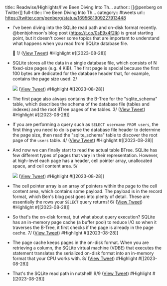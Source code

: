 title:: Readwise/Highlights/I've Been Diving Into Th...
author:: [[@penberg on Twitter]]
full-title:: I've Been Diving Into Th...
category:: #tweets
url:: https://twitter.com/penberg/status/1695681909227913448
- I've been diving into the SQLite read path and on-disk format recently. @benbjohnson's blog post (https://t.co/0sE9x4f2Ik) is great starting point, but it doesn't cover some topics that are important to understand what happens when you read from SQLite database file.
  
  🧵 1/ ([View Tweet](https://twitter.com/penberg/status/1695681909227913448)) #Highlight #[[2023-08-28]]
- SQLite stores all the data in a single database file, which consists of N fixed-size pages (e.g. 4 KiB). The first page is special because the first 100 bytes are dedicated for the database header that, for example, contains the page size used. 2/ 
  
  ![](https://pbs.twimg.com/media/F4hDkdSWwAA2SZt.jpg) ([View Tweet](https://twitter.com/penberg/status/1695681911119655178)) #Highlight #[[2023-08-28]]
- The first page also always contains the B-Tree for the "sqlite_schema" table, which describes the schema of the database file (tables and indexes) and the root BTree pages of the tables. 3/ ([View Tweet](https://twitter.com/penberg/status/1695681913703354466)) #Highlight #[[2023-08-28]]
- If you are performing a query such as `SELECT username FROM users`, the first thing you need to do is parse the database file header to determine the page size, then read the "sqlite_schema" table to discover the root page of the `users` table. 4/ ([View Tweet](https://twitter.com/penberg/status/1695681915502637134)) #Highlight #[[2023-08-28]]
- And now we can finally start to read the actual table BTree. SQLite has few different types of pages that vary in their representation. However, at high-level each page has a header, cell pointer array, unallocated space, and cell content area. 5/ 
  
  ![](https://pbs.twimg.com/media/F4hEbqZXcAEguhl.jpg) ([View Tweet](https://twitter.com/penberg/status/1695681917151072390)) #Highlight #[[2023-08-28]]
- The cell pointer array is an array of pointers within the page to the cell content area, which contains some payload. The payload is in the record format, which Ben's blog post goes into plenty of detail. These are essentially the rows your `SELECT` query returns! 6/ ([View Tweet](https://twitter.com/penberg/status/1695681919277572377)) #Highlight #[[2023-08-28]]
- So that's the on-disk format, but what about query execution? SQLite has an in-memory page cache (a buffer pool) to reduce I/O so when it traverses the B-Tree, it first checks if the page is already in the page cache. 7/ ([View Tweet](https://twitter.com/penberg/status/1695681920992964889)) #Highlight #[[2023-08-28]]
- The page cache keeps pages in the on-disk format. When you are retrieving a column, the SQLite virtual machine (VDBE) that executes the statement translates the serialized on-disk format into an in-memory format that your CPU works with. 8/ ([View Tweet](https://twitter.com/penberg/status/1695681922725277784)) #Highlight #[[2023-08-28]]
- That's the SQLite read path in nutshell! 9/9 ([View Tweet](https://twitter.com/penberg/status/1695681924524613688)) #Highlight #[[2023-08-28]]